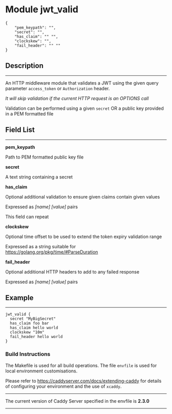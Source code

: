# Module jwt_valid

```
{
    "pem_keypath": "",
    "secret": "",
    "has_claim": "" "",
    "clockskew": "",
    "fail_header": "" ""
}
```
## Description
____

An HTTP middleware module that validates a JWT using the given query parameter `access_token` or `Authorization` header. 

_It will skip validation if the current HTTP request is an OPTIONS call_

Validation can be performed using a given `secret` OR a public key provided in a PEM formatted file

## Field List
____

**pem_keypath**
  
Path to PEM formatted public key file

**secret**

A text string containing a secret

**has_claim**

Optional additional validation to ensure given claims contain given values

Expressed as _[name] [value]_ pairs

This field can repeat

**clockskew**

Optional time offset to be used to extend the token expiry validation range

Expressed as a string suitable for https://golang.org/pkg/time/#ParseDuration

**fail_header**

Optional additional HTTP headers to add to any failed response

Expressed as _[name] [value]_ pairs

## Example
____

```
jwt_valid {
  secret "MyBigSecret"
  has_claim foo bar
  has_claim hello world
  clockskew "10m"
  fail_header hello world
}
```

### Build Instructions

The Makefile is used for all build operations.  The file `envfile` is used for local environment customisations.

Please refer to https://caddyserver.com/docs/extending-caddy for details of configuring your environment and the use of `xcaddy`.
__________

The current version of Caddy Server specified in the envfile is **2.3.0** 

__________
